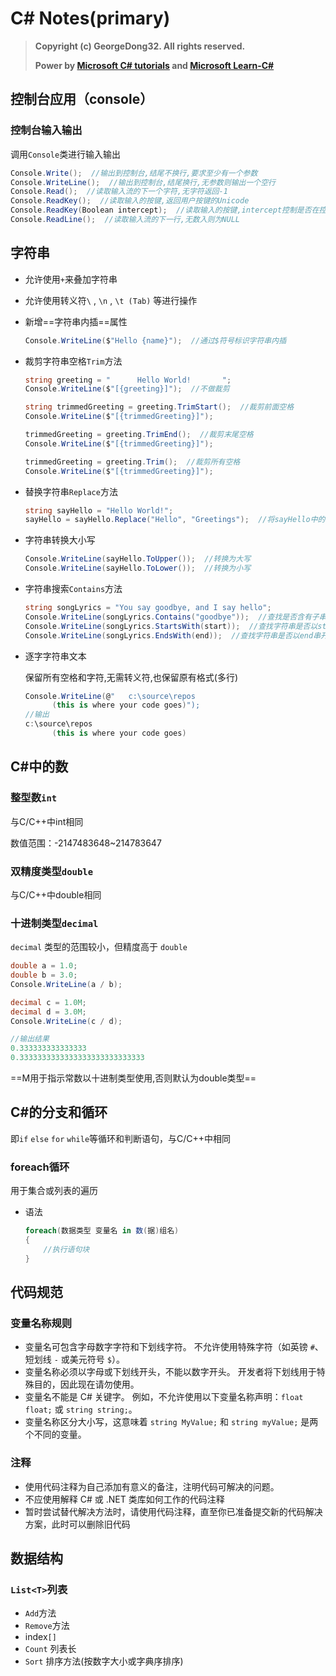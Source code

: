 # C# Notes(primary)

> **Copyright (c) GeorgeDong32. All rights reserved.** 
>
> **Power by [Microsoft C# tutorials](https://docs.microsoft.com/zh-cn/dotnet/csharp/tour-of-csharp/tutorials) and [Microsoft Learn-C#](https://docs.microsoft.com/zh-cn/learn/paths/csharp-first-steps)** 

## 控制台应用（console）

### 控制台输入输出

调用`Console`类进行输入输出

````c#
Console.Write();  //输出到控制台,结尾不换行,要求至少有一个参数
Console.WriteLine();  //输出到控制台,结尾换行,无参数则输出一个空行
Console.Read();  //读取输入流的下一个字符,无字符返回-1
Console.ReadKey();  //读取输入的按键,返回用户按键的Unicode
Console.ReadKey(Boolean intercept);  //读取输入的按键,intercept控制是否在控制台中显示按下的键,返回ConsoleKeyInfo对象
Console.ReadLine();  //读取输入流的下一行,无数入则为NULL
````

## 字符串

* 允许使用`+`来叠加字符串

* 允许使用转义符`\` , `\n` , `\t (Tab)` 等进行操作

* 新增==字符串内插==属性

  ````c#
  Console.WriteLine($"Hello {name}");  //通过$符号标识字符串内插
  ````

* 裁剪字符串空格`Trim`方法

  ````c#
  string greeting = "      Hello World!       ";
  Console.WriteLine($"[{greeting}]");  //不做裁剪
  
  string trimmedGreeting = greeting.TrimStart();  //裁剪前面空格
  Console.WriteLine($"[{trimmedGreeting}]");
  
  trimmedGreeting = greeting.TrimEnd();  //裁剪末尾空格
  Console.WriteLine($"[{trimmedGreeting}]");
  
  trimmedGreeting = greeting.Trim();  //裁剪所有空格
  Console.WriteLine($"[{trimmedGreeting}]");
  ````

* 替换字符串`Replace`方法

  ````c#
  string sayHello = "Hello World!";
  sayHello = sayHello.Replace("Hello", "Greetings");  //将sayHello中的制定字符替换为第二个串
  ````

* 字符串转换大小写

  ````c#
  Console.WriteLine(sayHello.ToUpper());  //转换为大写
  Console.WriteLine(sayHello.ToLower());  //转换为小写
  ````

* 字符串搜索`Contains`方法

  ````c#
  string songLyrics = "You say goodbye, and I say hello";
  Console.WriteLine(songLyrics.Contains("goodbye"));  //查找是否含有子串,返回bool值
  Console.WriteLine(songLyrics.StartsWith(start));  //查找字符串是否以start串开头
  Console.WriteLine(songLyrics.EndsWith(end));  //查找字符串是否以end串开头
  ````

* 逐字字符串文本

  保留所有空格和字符,无需转义符,也保留原有格式(多行)

  ````c#
  Console.WriteLine(@"   c:\source\repos   
        (this is where your code goes)");
  //输出
  c:\source\repos   
        (this is where your code goes)
  ````

  

## C#中的数

### 整型数`int`

与C/C++中int相同

数值范围：-2147483648~214783647

### 双精度类型`double`

与C/C++中double相同

### 十进制类型`decimal`

`decimal` 类型的范围较小，但精度高于 `double`

````c#
double a = 1.0;
double b = 3.0;
Console.WriteLine(a / b);

decimal c = 1.0M;
decimal d = 3.0M;
Console.WriteLine(c / d);

//输出结果
0.333333333333333
0.3333333333333333333333333333
````

==M用于指示常数以十进制类型使用,否则默认为double类型==

## C#的分支和循环

即`if` `else` `for` `while`等循环和判断语句，与C/C++中相同

### foreach循环

用于集合或列表的遍历

* 语法

  ````c#
  foreach(数据类型 变量名 in 数(据)组名)
  {
      //执行语句块
  }
  ````


## 代码规范

### 变量名称规则

- 变量名可包含字母数字字符和下划线字符。 不允许使用特殊字符（如英镑 `#`、短划线 `-` 或美元符号 `$`）。
- 变量名称必须以字母或下划线开头，不能以数字开头。 开发者将下划线用于特殊目的，因此现在请勿使用。
- 变量名不能是 C# 关键字。 例如，不允许使用以下变量名称声明：`float float;` 或 `string string;`。
- 变量名称区分大小写，这意味着 `string MyValue;` 和 `string myValue;` 是两个不同的变量。

### 注释

- 使用代码注释为自己添加有意义的备注，注明代码可解决的问题。
- 不应使用解释 C# 或 .NET 类库如何工作的代码注释
- 暂时尝试替代解决方法时，请使用代码注释，直至你已准备提交新的代码解决方案，此时可以删除旧代码

## 数据结构

### `List<T>`列表

* `Add`方法
* `Remove`方法
* index`[]`
* `Count` 列表长
* `Sort` 排序方法(按数字大小或字典序排序)
